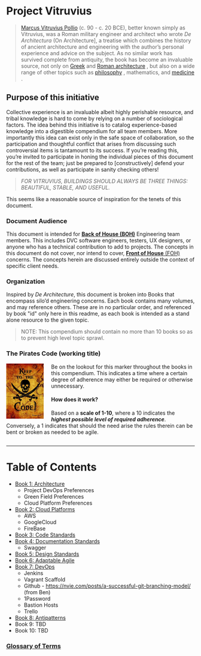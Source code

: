 # Project Vitruvius
> [Marcus Vitruvius Pollio](https://www.ancient.eu/Vitruvius/) (c. 90 - c. 20 BCE), better known simply as Vitruvius, was a Roman military engineer and architect who wrote _De Architectura_ (On Architecture], a treatise which combines the history of ancient architecture and engineering with the author’s personal experience and advice on the subject. As no similar work has survived complete from antiquity, the book has become an invaluable source, not only on  [Greek](https://www.ancient.eu/greek/)  and  [Roman architecture](https://www.ancient.eu/Roman_Architecture/) , but also on a wide range of other topics such as  [philosophy](https://www.ancient.eu/philosophy/) , mathematics, and  [medicine](https://www.ancient.eu/medicine/) .

## Purpose of this initiative
Collective experience is an invaluable albeit highly perishable resource, and tribal knowledge is hard to come by relying on a number of sociological factors. The idea behind this initiative is to catalog experience-based knowledge into a digestible compendium for all team members. More importantly this idea can exist only in the safe space of collaboration, so the participation and thoughtful conflict that arises from discussing such controversial items is tantamount to its success. If you’re reading this, you’re invited to participate in honing the individual pieces of this document for the rest of the team; just be prepared to [constructively] defend your contributions, as well as participate in sanity checking others!

> *FOR VITRUVIUS, BUILDINGS SHOULD ALWAYS BE THREE THINGS: BEAUTIFUL, STABLE, AND USEFUL.*

This seems like a reasonable source of inspiration for the tenets of this document.

### Document Audience
This document is intended for [**Back of House (BOH)**](./glossary#boh) Engineering team members. This includes DVC software engineers, testers, UX designers, or anyone who has a technical contribution to add to projects. The concepts in this document do not cover, nor intend to cover, [**Front of House** (FOH)](./glossary#foh) concerns. The concepts herein are discussed entirely outside the context of specific client needs.

### Organization
Inspired by _De Architecture_, this document is broken into Books that encompass silo’d engineering concerns. Each book contains many volumes, and may reference others. These are in no particular order, and referenced by book "id" only here in this readme, as each book is intended as a stand alone resource to the given topic.

> NOTE: This compendium should contain no more than 10 books so as to prevent high level topic sprawl.

### The Pirates Code (working title)
<section>
  <img src="images/pirates_code.jpg" style="width: 100px; float: left; margin-right: 20px;" />
  <p>
    Be on the lookout for this marker throughout the books in this compendium. This indicates a time where a certain degree of adherence may either be required or otherwise unnecessary.
  </p>
  <h4>How does it work?</h4>
  <p>
    Based on a <strong>scale of 1-10</strong>, where a 10 indicates the <em><strong>highest possible level of required adherence</strong></em>. Conversely, a 1 indicates that should the need arise the rules therein can be bent or broken as needed to be agile.
  </p>
</section>
<div style="clear:left;"></div>
<hr />

# Table of Contents 
* [Book 1: Architecture](./books/architecture)
  * Project DevOps Preferences
  * Green Field Preferences
  * Cloud Platform Preferences
* [Book 2: Cloud Platforms](./books/cloud-platforms)
  * AWS
  * GoogleCloud
  * FireBase
* [Book 3: Code Standards](./books/code-standards)
* [Book 4: Documentation Standards](./books/documentation-standards)
  * Swagger
* [Book 5: Design Standards](./books/design-standards)
* [Book 6: Adaptable Agile](./books/agile)
* [Book 7: DevOps](./books/devops)
  * Jenkins
  * Vagrant Scaffold
  * Github - https://nvie.com/posts/a-successful-git-branching-model/ (from Ben)
  * 1Password
  * Bastion Hosts
  * Trello
* [Book 8: Antipatterns](./books/antipatterns)
* Book 9: TBD
* Book 10: TBD

### [Glossary of Terms](./glossary.md)